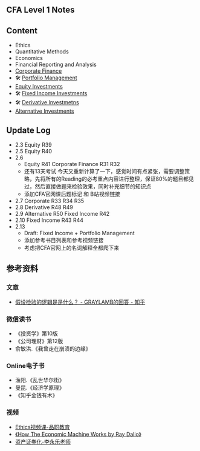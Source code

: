 ## CFA Level 1 Notes

## Content
* Ethics
* Quantitative Methods
* Economics
* Financial Reporting and Analysis
* [Corporate Finance](https://github.com/auguskong/CFA-Notes/tree/master/Corporate-Finance)
* :hammer_and_wrench: [Portfolio Management](https://github.com/auguskong/CFA-Notes/tree/master/Portfolio-Management)
* [Equity Investments](https://github.com/auguskong/CFA-Notes/tree/master/Equity)
* :hammer_and_wrench: [Fixed Income Investments](https://github.com/auguskong/CFA-Notes/tree/master/Fixed-Income)
* :hammer_and_wrench: [Derivative Investmetns](https://github.com/auguskong/CFA-Notes/tree/master/Derivative)
* [Alternative Investments](https://github.com/auguskong/CFA-Notes/tree/master/Alternative)

## Update Log
* 2.3 Equity R39
* 2.5 Equity R40
* 2.6 
  * Equity R41 Corporate Finance R31 R32 
  * 还有13天考试 今天又重新计算了一下，感觉时间有点紧张，需要调整策略，先将所有的Reading的必考重点内容进行整理，保证80%的题目都见过，然后直接做题来检验效果，同时补充细节的知识点
  * 添加CFA官网课后题标记 和 B站视频链接
* 2.7 Corporate R33 R34 R35
* 2.8 Derivative R48 R49 
* 2.9 Alternative R50 Fixed Income R42
* 2.10 Fixed Income R43 R44
* 2.13 
  * Draft: Fixed Income + Portfolio Management 
  * 添加参考书目列表和参考视频链接 
  * 考虑把CFA官网上的名词解释全都爬下来


## 参考资料

### 文章
* [假设检验的逻辑是是什么？ - GRAYLAMB的回答 - 知乎](https://www.zhihu.com/question/20254932/answer/459073864)

### 微信读书
* 《投资学》第10版
* 《公司理财》第12版 
* 俞敏洪.《我曾走在崩溃的边缘》

### Online电子书
* 渔阳.《乱世华尔街》
* 曼昆.《经济学原理》
* 《知乎金钱有术》

### 视频
* [Ethics视频课-品职教育](https://www.bilibili.com/video/BV19v411x7JH?p=1)
* [《How The Economic Machine Works by Ray Dalio》](https://www.youtube.com/watch?v=PHe0bXAIuk0&ab_channel=PrinciplesbyRayDalio)
* [资产证券化-李永乐老师](https://www.youtube.com/watch?v=JhSKLEkrV0c)

